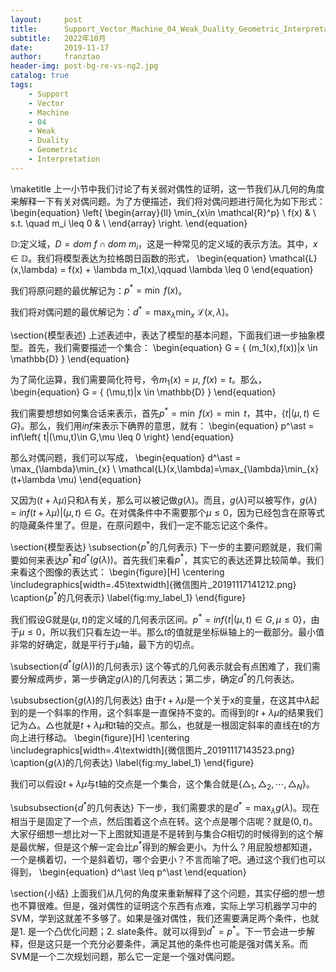 ```yaml
---
layout:     post
title:      Support_Vector_Machine_04_Weak_Duality_Geometric_Interpretation
subtitle:   2022年10月
date:       2019-11-17
author:     franztao
header-img: post-bg-re-vs-ng2.jpg
catalog: true
tags:
    - Support
    - Vector
    - Machine
    - 04
    - Weak
    - Duality
    - Geometric
    - Interpretation
---
```


    
\maketitle
上一小节中我们讨论了有关弱对偶性的证明，这一节我们从几何的角度来解释一下有关对偶问题。为了方便描述，我们将对偶问题进行简化为如下形式：
\begin{equation}
    \left\{
    \begin{array}{ll}
        \min_{x\in \mathcal{R}^p} \ f(x) & \\
        s.t. \quad m_i \leq 0 & \\
    \end{array}
    \right.
\end{equation}

$\mathbb{D}:$定义域，$D=dom\ f \cap dom\ m_i$，这是一种常见的定义域的表示方法。其中，$x\in \mathbb{D}$。我们将模型表达为拉格朗日函数的形式，
\begin{equation}
    \mathcal{L}(x,\lambda) = f(x) + \lambda m_1(x),\qquad \lambda \leq 0
\end{equation}

我们将原问题的最优解记为：$p^\ast = \min\ f(x)$。

我们将对偶问题的最优解记为：$d^\ast = \max_{\lambda} \min_{x} \ \mathcal{L}(x,\lambda)$。

\section{模型表述}
上述表述中，表达了模型的基本问题，下面我们进一步抽象模型。首先，我们需要描述一个集合：
\begin{equation}
    G = \{ (m_1(x),f(x))|x \in \mathbb{D} \}
\end{equation}

为了简化运算，我们需要简化符号，令$m_1(x) = \mu,\ f(x)=t$。那么，
\begin{equation}
    G = \{ (\mu,t)|x \in \mathbb{D} \}
\end{equation}

我们需要想想如何集合话来表示，首先$p^\ast = \min \ f(x) = \min \ t$，其中，$\left\{ t|(\mu,t)\in G \right\}$。那么，我们用$inf$来表示下确界的意思，就有：
\begin{equation}
    p^\ast = inf\left\{ t|(\mu,t)\in G,\mu \leq 0 \right\}
\end{equation}

那么对偶问题，我们可以写成，
\begin{equation}
    d^\ast = \max_{\lambda}\min_{x} \ \mathcal{L}(x,\lambda)=\max_{\lambda}\min_{x} (t+\lambda \mu)
\end{equation}

又因为$(t+\lambda \mu)$只和$\lambda$有关，那么可以被记做$g(\lambda)$。而且，$g(\lambda)$可以被写作，$g(\lambda) = inf (t+\lambda \mu)|(\mu,t)\in G$。在对偶条件中不需要那个$\mu \leq 0$，因为已经包含在原等式的隐藏条件里了。但是，在原问题中，我们一定不能忘记这个条件。

\section{模型表达}
\subsection{$p^\ast$的几何表示}
下一步的主要问题就是，我们需要如何来表达$p^\ast$和$d^\ast(g(\lambda))$。首先我们来看$p^\ast$，其实它的表达还算比较简单。我们来看这个图像的表达式：
\begin{figure}[H]
    \centering
    \includegraphics[width=.45\textwidth]{微信图片_20191117141212.png}
    \caption{$p^\ast$的几何表示}
    \label{fig:my_label_1}
\end{figure}

我们假设G就是$(\mu,t)$的定义域的几何表示区间。$p^\ast = inf\left\{ t|(\mu,t)\in G,\mu \leq 0 \right\}$，由于$\mu \leq 0$，所以我们只看左边一半。那么$t$的值就是坐标纵轴上的一截部分。最小值非常的好确定，就是平行于$\mu$轴，最下方的切点。

\subsection{$d^\ast(g(\lambda))$的几何表示}
这个等式的几何表示就会有点困难了，我们需要分解成两步，第一步确定$g(\lambda)$的几何表达；第二步，确定$d^\ast$的几何表达。

\subsubsection{$g(\lambda)$的几何表达}
由于$t+\lambda \mu$是一个关于x的变量，在这其中$\lambda$起到的是一个斜率的作用，这个斜率是一直保持不变的。而得到的$t+\lambda \mu$的结果我们记为$\triangle$。$\triangle$也就是$t+\lambda \mu$和t轴的交点。那么，也就是一根固定斜率的直线在t的方向上进行移动。
\begin{figure}[H]
    \centering
    \includegraphics[width=.4\textwidth]{微信图片_20191117143523.png}
    \caption{$g(\lambda)$的几何表达}
    \label{fig:my_label_1}
\end{figure}

我们可以假设$t+\lambda \mu$与t轴的交点是一个集合，这个集合就是$\{\triangle_1,\triangle_2,\cdots,\triangle_N\}$。

\subsubsection{$d^\ast$的几何表达}
下一步，我们需要求的是$d^\ast = \max_{\lambda} g(\lambda)$。现在相当于是固定了一个点，然后围着这个点在转。这个点是哪个店呢？就是$(0,t)$。大家仔细想一想比对一下上图就知道是不是转到与集合$G$相切的时候得到的这个解是最优解，但是这个解一定会比$p^\ast$得到的解会更小。为什么？用屁股想都知道，一个是横着切，一个是斜着切，哪个会更小？不言而喻了吧。通过这个我们也可以得到，
\begin{equation}
    d^\ast \leq p^\ast
\end{equation}

\section{小结}
上面我们从几何的角度来重新解释了这个问题，其实仔细的想一想也不算很难。但是，强对偶性的证明这个东西有点难，实际上学习机器学习中的SVM，学到这就差不多够了。如果是强对偶性，我们还需要满足两个条件，也就是1. 是一个凸优化问题；2. slate条件。就可以得到$d^\ast = p^\ast$。下一节会进一步解释，但是这只是一个充分必要条件，满足其他的条件也可能是强对偶关系。而SVM是一个二次规划问题，那么它一定是一个强对偶问题。






